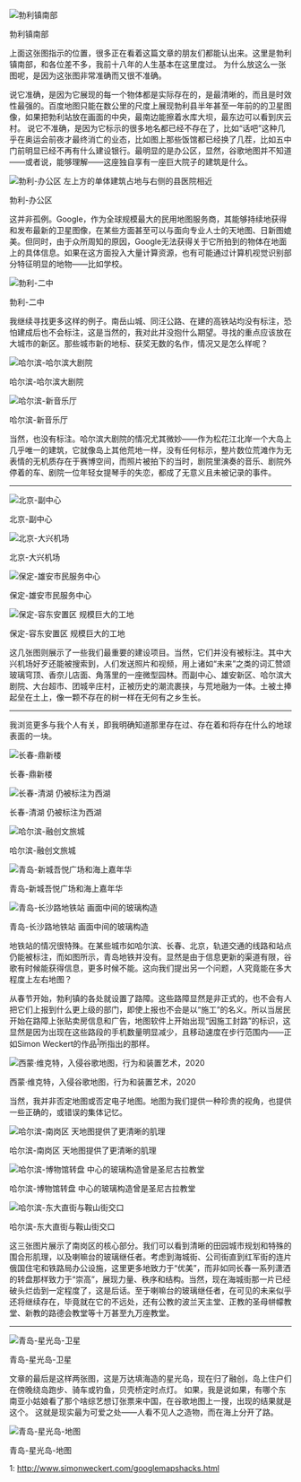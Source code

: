 ![勃利镇南部](https://user-images.githubusercontent.com/69130006/89161465-398bba00-d5a5-11ea-94db-4d8a673eb617.jpg)

勃利镇南部

上面这张图指示的位置，很多正在看着这篇文章的朋友们都能认出来。这里是勃利镇南部，和各位差不多，我前十八年的人生基本在这里度过。
为什么放这么一张图呢，是因为这张图非常准确而又很不准确。

说它准确，是因为它展现的每一个物体都是实际存在的，是最清晰的，而且是时效性最强的。百度地图只能在数公里的尺度上展现勃利县半年甚至一年前的的卫星图像，如果把勃利站放在画面的中央，最南边能擦着水库大坝，最东边可以看到庆云村。
说它不准确，是因为它标示的很多地名都已经不存在了，比如“话吧”这种几乎在奥运会前夜才最终消亡的业态，比如图上那些饭馆都已经换了几茬，比如五中门前明显已经不再有什么建设银行。最明显的是办公区，显然，谷歌地图并不知道——或者说，能够理解——这座独自享有一座巨大院子的建筑是什么。



![勃利-办公区 左上方的单体建筑占地与右侧的县医院相近](https://user-images.githubusercontent.com/69130006/89161458-37c1f680-d5a5-11ea-8013-ea551d236700.jpg)

勃利-办公区
 
 
这并非孤例。Google，作为全球规模最大的民用地图服务商，其能够持续地获得和发布最新的卫星图像，在某些方面甚至可以与面向专业人士的天地图、日新图媲美。但同时，由于众所周知的原因，Google无法获得关于它所拍到的物体在地面上的具体信息。如果在这方面投入大量计算资源，也有可能通过计算机视觉识别部分特征明显的地物——比如学校。

![勃利-二中](https://user-images.githubusercontent.com/69130006/89161460-37c1f680-d5a5-11ea-9284-4281da5296d5.jpg)

勃利-二中

我继续寻找更多这样的例子。南岳山城、同汪公路、在建的高铁站均没有标注，恐怕建成后也不会标注，这是当然的，我对此并没抱什么期望。寻找的重点应该放在大城市的新区。那些城市新的地标、获奖无数的名作，情况又是怎么样呢？


![哈尔滨-哈尔滨大剧院](https://user-images.githubusercontent.com/69130006/89161471-3bee1400-d5a5-11ea-9560-b432f27b0d74.jpg)

哈尔滨-哈尔滨大剧院


![哈尔滨-新音乐厅](https://user-images.githubusercontent.com/69130006/89161484-3ee90480-d5a5-11ea-8e84-47a81c4ddf8a.jpg)

哈尔滨-新音乐厅

当然，也没有标注。哈尔滨大剧院的情况尤其微妙——作为松花江北岸一个大岛上几乎唯一的建筑，它就像岛上其他荒地一样，没有任何标示，整片数位荒滩作为无表情的无机质存在于赛博空间，而照片被拍下的当时，剧院里演奏的音乐、剧院外停着的车、剧院一位年轻女提琴手的失恋，都成了无意义且未被记录的事件。

---

![北京-副中心](https://user-images.githubusercontent.com/69130006/89161456-37296000-d5a5-11ea-9d44-3cb9c7d2500b.jpg)

北京-副中心

![北京-大兴机场](https://user-images.githubusercontent.com/69130006/89161452-3690c980-d5a5-11ea-80b3-ca7c156fbc0f.jpg)

北京-大兴机场

![保定-雄安市民服务中心](https://user-images.githubusercontent.com/69130006/89161451-35f83300-d5a5-11ea-97b6-5740ba484ffc.jpg)

保定-雄安市民服务中心

![保定-容东安置区 规模巨大的工地](https://user-images.githubusercontent.com/69130006/89161449-355f9c80-d5a5-11ea-8e24-4fff1029ee37.jpg)

保定-容东安置区 规模巨大的工地

这几张图则展示了一些我们最重要的建设项目。当然，它们并没有被标注。其中大兴机场好歹还能被搜索到，人们发送照片和视频，用上诸如“未来”之类的词汇赞颂玻璃穹顶、香奈儿店面、角落里的一座微型园林。而副中心、雄安新区、哈尔滨大剧院、大台超市、团城辛庄村，正被历史的潮流裹挟，与荒地融为一体。土被土捧起垒在土上，像一颗不存在的树一样在无何有之乡生长。

----------

我浏览更多与我个人有关，即我明确知道那里存在过、存在着和将存在什么的地球表面的一块。

![长春-鼎新楼](https://user-images.githubusercontent.com/69130006/89161521-45777c00-d5a5-11ea-940c-a01a777afe41.jpg)

长春-鼎新楼

![长春-清湖 仍被标注为西湖](https://user-images.githubusercontent.com/69130006/89161442-3395d900-d5a5-11ea-8ea0-24c7f2c2a726.jpg)

长春-清湖 仍被标注为西湖

![哈尔滨-融创文旅城](https://user-images.githubusercontent.com/69130006/89161478-3db7d780-d5a5-11ea-8856-0136b81bddbf.jpg)

哈尔滨-融创文旅城

![青岛-新城吾悦广场和海上嘉年华](https://user-images.githubusercontent.com/69130006/89161491-401a3180-d5a5-11ea-87a4-992ff04d137b.jpg)

青岛-新城吾悦广场和海上嘉年华

![青岛-长沙路地铁站 画面中间的玻璃构造](https://user-images.githubusercontent.com/69130006/89161511-43152200-d5a5-11ea-959a-4b16731ff1f1.jpg)

青岛-长沙路地铁站 画面中间的玻璃构造

地铁站的情况很特殊。在某些城市如哈尔滨、长春、北京，轨道交通的线路和站点仍能被标注，而如图所示，青岛地铁并没有。显然是由于信息更新的渠道有限，谷歌有时候能获得信息，更多时候不能。这向我们提出另一个问题，人究竟能在多大程度上左右地图？

从春节开始，勃利镇的各处就设置了路障。这些路障显然是非正式的，也不会有人把它们上报到什么更上级的部门，即使上报也不会是以“施工”的名义。所以当居民开始在路障上张贴卖房信息和广告，地图软件上开始出现“因施工封路”的标识，这显然是因为出现在这些路段的手机数量明显减少，且移动速度在步行范围内——正如Simon Weckert的作品<sup>[1](#脚注1)</sup>所指出的那样。


![西蒙·维克特，入侵谷歌地图，行为和装置艺术，2020](https://user-images.githubusercontent.com/69130006/89163393-19112f00-d5a8-11ea-9f0b-53dda05f7646.gif)

西蒙·维克特，入侵谷歌地图，行为和装置艺术，2020

当然，我并非否定地图或否定电子地图。地图为我们提供一种珍贵的视角，也提供一些正确的，或错误的集体记忆。

![哈尔滨-南岗区 天地图提供了更清晰的肌理](https://user-images.githubusercontent.com/69130006/89161475-3c86aa80-d5a5-11ea-87e5-4e835df8fdc7.jpg)

哈尔滨-南岗区 天地图提供了更清晰的肌理

![哈尔滨-博物馆转盘 中心的玻璃构造曾是圣尼古拉教堂](https://user-images.githubusercontent.com/69130006/89161467-3a245080-d5a5-11ea-8791-5f5949501a1a.jpg)

哈尔滨-博物馆转盘 中心的玻璃构造曾是圣尼古拉教堂

![哈尔滨-东大直街与鞍山街交口](https://user-images.githubusercontent.com/69130006/89161468-3abce700-d5a5-11ea-9816-a9c95b4c50ed.jpg)

哈尔滨-东大直街与鞍山街交口

这三张图片展示了南岗区的核心部分。我们可以看到清晰的田园城市规划和特殊的围合形肌理，以及喇嘛台的玻璃继任者。考虑到海城街、公司街直到红军街的连片俄国住宅和铁路局办公设施，这里更多地致力于“优美”，而非如同长春一系列潇洒的转盘那样致力于“崇高”，展现力量、秩序和结构。当然，现在海城街那一片已经破头烂齿到一定程度了，这是后话。至于喇嘛台的玻璃继任者，在可见的未来似乎还将继续存在，毕竟就在它的不远处，还有公教的波兰天主堂、正教的圣母帡幪教堂、新教的路德会教堂等十万甚至九万座教堂。


----------



![青岛-星光岛-卫星](https://user-images.githubusercontent.com/69130006/89161508-427c8b80-d5a5-11ea-9d18-2fc7a47080d7.jpg)

青岛-星光岛-卫星

文章的最后是这样两张图，这是万达填海造的星光岛，现在归了融创，岛上住户们在傍晚绕岛跑步、骑车或钓鱼，贝壳桥定时点灯。
如果，我是说如果，有哪个东南亚小姑娘看了那个啥综艺想订张票来中国，在谷歌地图上一搜，出现的结果就是这个。
这就是现实最为可爱之处——人看不见人之造物，而在海上分开了路。

![青岛-星光岛-地图](https://user-images.githubusercontent.com/69130006/89161510-427c8b80-d5a5-11ea-9cda-9b6df358ca32.jpg)

青岛-星光岛-地图


<a name="脚注1">1</a>: http://www.simonweckert.com/googlemapshacks.html 
